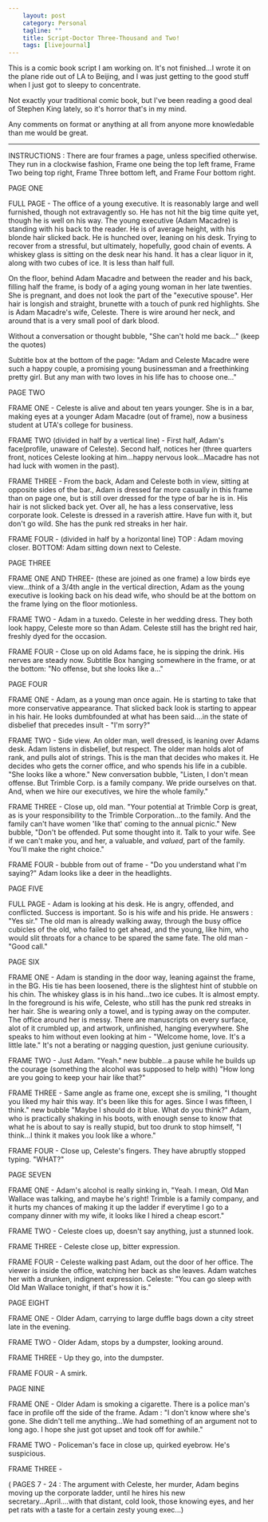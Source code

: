 ```yaml
---                                                 
    layout: post                                    
    category: Personal                              
    tagline: ""
    title: Script-Doctor Three-Thousand and Two!
    tags: [livejournal]   
---
```


This is a comic book script I am working on. It's not finished...I wrote it on the plane ride out of LA to Beijing, and I was just getting to the good stuff when I just got to sleepy to concentrate.

Not exactly your traditional comic book, but I've been reading a good deal of Stephen King lately, so it's horror that's in my mind.

Any comments on format or anything at all from anyone more knowledable than me would be great.

-----------------------

INSTRUCTIONS : There are four frames a page, unless specified otherwise. They run in a clockwise fashion, Frame one being the top left frame, Frame Two being top right, Frame Three bottom left, and Frame Four bottom right.

PAGE ONE

FULL PAGE - The office of a young executive. It is reasonably large and well furnished, though not extravagently so. He has not hit the big time quite yet, though he is well on his way. The young executive (Adam Macadre) is standing with his back to the reader. He is of average height, with his blonde hair slicked back. He is hunched over, leaning on his desk. Trying to recover from a stressful, but ultimately, hopefully, good chain of events. A whiskey glass is sitting on the desk near his hand. It has a clear liquor in it, along with two cubes of ice. It is less than half full.

On the floor, behind Adam Macadre and between the reader and his back, filling half the frame, is body of a aging young woman in her late twenties. She is pregnant, and does not look the part of the "executive spouse". Her hair is longish and straight, brunette with a touch of punk red highlights. She is Adam Macadre's wife, Celeste. There is wire around her neck, and around that is a very small pool of dark blood.

Without a conversation or thought bubble, "She can't hold me back..." (keep the quotes)

Subtitle box at the bottom of the page: "Adam and Celeste Macadre were such a happy couple, a promising young businessman and a freethinking pretty girl. But any man with two loves in his life has to choose one..."


PAGE TWO

FRAME ONE - Celeste is alive and about ten years younger. She is in a bar, making eyes at a younger Adam Macadre (out of frame), now a business student at UTA's college for business.

FRAME TWO (divided in half by a vertical line) - First half, Adam's face(profile, unaware of Celeste). Second half, notices her (three quarters front, notices Celeste looking at him...happy nervous look...Macadre has not had luck with women in the past).

FRAME THREE - From the back, Adam and Celeste both in view, sitting at opposite sides of the bar., Adam is dressed far more casually in this frame than on page one, but is still over dressed for the type of bar he is in. His hair is not slicked back yet. Over all, he has a less conservative, less corporate look. Celeste is dressed in a raverish attire. Have fun with it, but don't go wild. She has the punk red streaks in her hair.

FRAME FOUR - (divided in half by a horizontal line) TOP : Adam moving closer. BOTTOM: Adam sitting down next to Celeste.


PAGE THREE

FRAME ONE AND THREE- (these are joined as one frame) a low birds eye view...think of a 3/4th angle in the vertical direction, Adam as the young executive is looking back on his dead wife, who should be at the bottom on the frame lying on the floor motionless.

FRAME TWO - Adam in a tuxedo. Celeste in her wedding dress. They both look happy, Celeste more so than Adam. Celeste still has the bright red hair, freshly dyed for the occasion.

FRAME FOUR - Close up on old Adams face, he is sipping the drink. His nerves are steady now. Subtitle Box hanging somewhere in the frame, or at the bottom: "No offense, but she looks like a..."


PAGE FOUR

FRAME ONE - Adam, as a young man once again. He is starting to take that more conservative appearance. That slicked back look is starting to appear in his hair. He looks dumbfounded at what has been said....in the state of disbelief that precedes insult - "I'm sorry?"

FRAME TWO - Side view. An older man, well dressed, is leaning over Adams desk. Adam listens in disbelief, but respect. The older man holds alot of rank, and pulls alot of strings. This is the man that decides who makes it. He decides who gets the corner office, and who spends his life in a cubible. "She looks like a whore." New conversation bubble, "Listen, I don't mean offense. But Trimble Corp. is a family company. We pride ourselves on that. And, when we hire our executives, we hire the whole family."

FRAME THREE - Close up, old man. "Your potential at Trimble Corp is great, as is your responsibility to the Trimble Corporation...to the family. And the family can't have women 'like that' coming to the annual picnic." New bubble, "Don't be offended. Put some thought into it. Talk to your wife. See if we can't make you, and her, a valuable, and *valued*, part of the family. You'll make the right choice."

FRAME FOUR - bubble from out of frame - "Do you understand what I'm saying?" Adam looks like a deer in the headlights.

PAGE FIVE

FULL PAGE - Adam is looking at his desk. He is angry, offended, and conflicted. Success is important. So is his wife and his pride. He answers : "Yes sir." The old man is already walking away, through the busy office cubicles of the old, who failed to get ahead, and the young, like him, who would slit throats for a chance to be spared the same fate. The old man - "Good call."

PAGE SIX

FRAME ONE - Adam is standing in the door way, leaning against the frame, in the BG. His tie has been loosened, there is the slightest hint of stubble on his chin. The whiskey glass is in his hand...two ice cubes. It is almost empty. In the foreground is his wife, Celeste, who still has the punk red streaks in her hair. She is wearing only a towel, and is typing away on the computer. The office around her is messy. There are manuscripts on every surface, alot of it crumbled up, and artwork, unfinished, hanging everywhere. She speaks to him without even looking at him - "Welcome home, love. It's a little late." It's not a berating or nagging question, just geniune curiousity.

FRAME TWO - Just Adam. "Yeah." new bubble...a pause while he builds up the courage (something the alcohol was supposed to help with) "How long are you going to keep your hair like that?"

FRAME THREE - Same angle as frame one, except she is smiling, "I thought you liked my hair this way. It's been like this for ages. Since I was fifteen, I think." new bubble "Maybe I should do it blue. What do you think?" Adam, who is practically shaking in his boots, with enough sense to know that what he is about to say is really stupid, but too drunk to stop himself, "I think...I think it makes you look like a whore."

FRAME FOUR - Close up, Celeste's fingers. They have abruptly stopped typing. "WHAT?"


PAGE SEVEN

FRAME ONE - Adam's alcohol is really sinking in, "Yeah. I mean, Old Man Wallace was talking, and maybe he's right! Trimble is a family company, and it hurts my chances of making it up the ladder if everytime I go to a company dinner with my wife, it looks like I hired a cheap escort."

FRAME TWO - Celeste cloes up, doesn't say anything, just a stunned look.

FRAME THREE - Celeste close up, bitter expression.

FRAME FOUR - Celeste walking past Adam, out the door of her office. The viewer is inside the office, watching her back as she leaves. Adam watches her with a drunken, indignent expression. Celeste: "You can go sleep with Old Man Wallace tonight, if that's how it is."


PAGE EIGHT

FRAME ONE - Older Adam, carrying to large duffle bags down a city street late in the evening.

FRAME TWO - Older Adam, stops by a dumpster, looking around.

FRAME THREE - Up they go, into the dumpster.

FRAME FOUR - A smirk.

PAGE NINE

FRAME ONE - Older Adam is smoking a cigarette. There is a police man's face in profile off the side of the frame. Adam : "I don't know where she's gone. She didn't tell me anything...We had something of an argument not to long ago. I hope she just got upset and took off for awhile."

FRAME TWO - Policeman's face in close up, quirked eyebrow. He's suspicious.

FRAME THREE -


( PAGES 7 - 24 : The argument with Celeste, her murder, Adam begins moving up the corporate ladder, until he hires his new secretary...April....with that distant, cold look, those knowing eyes, and her pet rats with a taste for a certain zesty young exec...)
 
